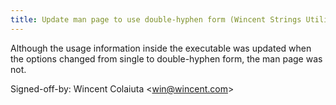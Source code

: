 ```yaml
---
title: Update man page to use double-hyphen form (Wincent Strings Utility, 211244d)
---
```


Although the usage information inside the executable was updated when the options changed from single to double-hyphen form, the man page was not.

Signed-off-by: Wincent Colaiuta &lt;win@wincent.com&gt;
